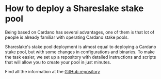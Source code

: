 # How to deploy a Shareslake stake pool

Being based on Cardano has several advantages, one of them is that lot of people is already familiar with operating Cardano stake pools.

Shareslake's stake pool deployment is almost equal to deploying a Cardano stake pool, but with some changes in configurations and binaries. To make the task easier, we set up a repository with detailed instructions and scripts that will allow you to create your pool in just minutes.

Find all the information at the [GitHub repository](https://github.com/shareslake/pool-deployment)
